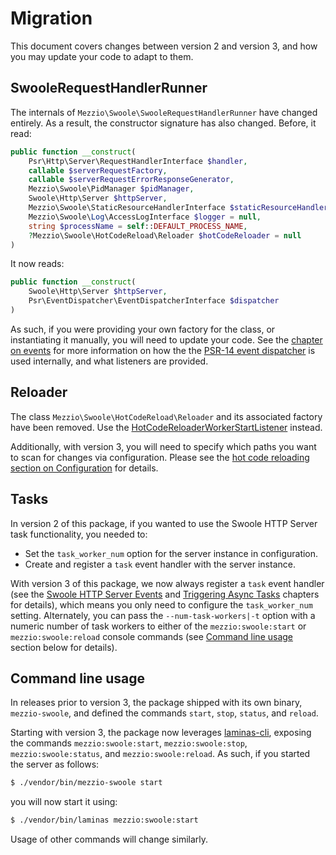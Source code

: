 # Migration

This document covers changes between version 2 and version 3, and how you may
update your code to adapt to them.

## SwooleRequestHandlerRunner

The internals of `Mezzio\Swoole\SwooleRequestHandlerRunner` have changed entirely.
As a result, the constructor signature has also changed.
Before, it read:

```php
public function __construct(
    Psr\Http\Server\RequestHandlerInterface $handler,
    callable $serverRequestFactory,
    callable $serverRequestErrorResponseGenerator,
    Mezzio\Swoole\PidManager $pidManager,
    Swoole\Http\Server $httpServer,
    Mezzio\Swoole\StaticResourceHandlerInterface $staticResourceHandler = null,
    Mezzio\Swoole\Log\AccessLogInterface $logger = null,
    string $processName = self::DEFAULT_PROCESS_NAME,
    ?Mezzio\Swoole\HotCodeReload\Reloader $hotCodeReloader = null
)
```

It now reads:

```php
public function __construct(
    Swoole\Http\Server $httpServer,
    Psr\EventDispatcher\EventDispatcherInterface $dispatcher
)
```

As such, if you were providing your own factory for the class, or instantiating it manually, you will need to update your code.
See the [chapter on events](events.md) for more information on how the the [PSR-14 event dispatcher](https://www.php-fig.org/psr/psr-14/) is used internally, and what listeners are provided.

## Reloader

The class `Mezzio\Swoole\HotCodeReload\Reloader` and its associated factory have been removed.
Use the [HotCodeReloaderWorkerStartListener](hot-code-reload.md) instead.

Additionally, with version 3, you will need to specify which paths you want to scan for changes via configuration.
Please see the [hot code reloading section on Configuration](hot-code-reload.md#configuration) for details.

## Tasks

In version 2 of this package, if you wanted to use the Swoole HTTP Server task functionality, you needed to:

- Set the `task_worker_num` option for the server instance in configuration.
- Create and register a `task` event handler with the server instance.

With version 3 of this package, we now always register a `task` event handler (see the [Swoole HTTP Server Events](events.md) and [Triggering Async Tasks](async-tasks.md) chapters for details), which means you only need to configure the `task_worker_num` setting.
Alternately, you can pass the `--num-task-workers|-t` option with a numeric number of task workers to either of the `mezzio:swoole:start` or `mezzio:swoole:reload` console commands (see [Command line usage](#command-line-usage) section below for details).

## Command line usage

In releases prior to version 3, the package shipped with its own binary, `mezzio-swoole`, and defined the commands `start`, `stop`, `status`, and `reload`.

Starting with version 3, the package now leverages [laminas-cli](https://docs.laminas.dev/laminas-cli/), exposing the commands `mezzio:swoole:start`, `mezzio:swoole:stop`, `mezzio:swoole:status`, and `mezzio:swoole:reload`.
As such, if you started the server as follows:

```bash
$ ./vendor/bin/mezzio-swoole start
```

you will now start it using:

```bash
$ ./vendor/bin/laminas mezzio:swoole:start
```

Usage of other commands will change similarly.

